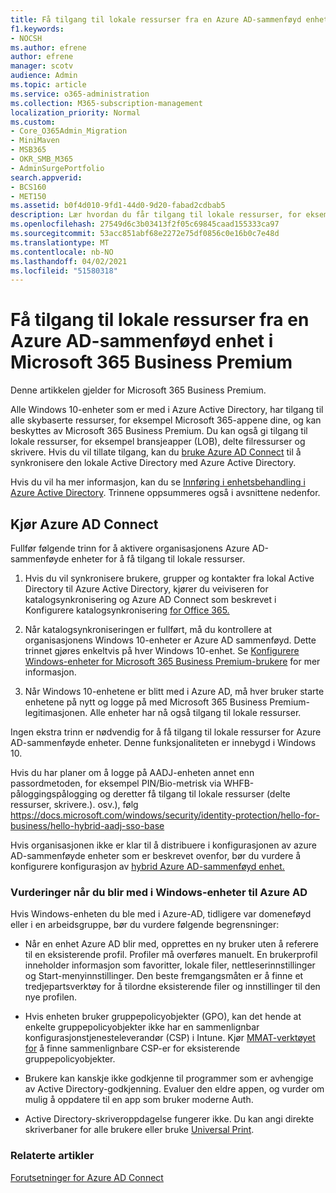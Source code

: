 ```yaml
---
title: Få tilgang til lokale ressurser fra en Azure AD-sammenføyd enhet i Microsoft 365 Business
f1.keywords:
- NOCSH
ms.author: efrene
author: efrene
manager: scotv
audience: Admin
ms.topic: article
ms.service: o365-administration
ms.collection: M365-subscription-management
localization_priority: Normal
ms.custom:
- Core_O365Admin_Migration
- MiniMaven
- MSB365
- OKR_SMB_M365
- AdminSurgePortfolio
search.appverid:
- BCS160
- MET150
ms.assetid: b0f4d010-9fd1-44d0-9d20-fabad2cdbab5
description: Lær hvordan du får tilgang til lokale ressurser, for eksempel bransjeapper, delte filer og skrivere fra en Azure Active Directory-enhet som er med i Windows 10.
ms.openlocfilehash: 27549d6c3b03413f2f05c69845caad155333ca97
ms.sourcegitcommit: 53acc851abf68e2272e75df0856c0e16b0c7e48d
ms.translationtype: MT
ms.contentlocale: nb-NO
ms.lasthandoff: 04/02/2021
ms.locfileid: "51580318"
---
```

# <a name="access-on-premises-resources-from-an-azure-ad-joined-device-in-microsoft-365-business-premium"></a>Få tilgang til lokale ressurser fra en Azure AD-sammenføyd enhet i Microsoft 365 Business Premium

Denne artikkelen gjelder for Microsoft 365 Business Premium.

Alle Windows 10-enheter som er med i Azure Active Directory, har tilgang til alle skybaserte ressurser, for eksempel Microsoft 365-appene dine, og kan beskyttes av Microsoft 365 Business Premium. Du kan også gi tilgang til lokale ressurser, for eksempel bransjeapper (LOB), delte filressurser og skrivere. Hvis du vil tillate tilgang, kan du [bruke Azure AD Connect](/azure/active-directory/connect/active-directory-aadconnect) til å synkronisere den lokale Active Directory med Azure Active Directory. 

Hvis du vil ha mer informasjon, kan du se [Innføring i enhetsbehandling i Azure Active Directory](/azure/active-directory/device-management-introduction).
Trinnene oppsummeres også i avsnittene nedenfor.
 
## <a name="run-azure-ad-connect"></a>Kjør Azure AD Connect

Fullfør følgende trinn for å aktivere organisasjonens Azure AD-sammenføyde enheter for å få tilgang til lokale ressurser.
  
1. Hvis du vil synkronisere brukere, grupper og kontakter fra lokal Active Directory til Azure Active Directory, kjører du veiviseren for katalogsynkronisering og Azure AD Connect som beskrevet i Konfigurere katalogsynkronisering [for Office 365.](../enterprise/set-up-directory-synchronization.md)
    
2. Når katalogsynkroniseringen er fullført, må du kontrollere at organisasjonens Windows 10-enheter er Azure AD sammenføyd. Dette trinnet gjøres enkeltvis på hver Windows 10-enhet. Se [Konfigurere Windows-enheter for Microsoft 365 Business Premium-brukere](set-up-windows-devices.md) for mer informasjon. 
    
3. Når Windows 10-enhetene er blitt med i Azure AD, må hver bruker starte enhetene på nytt og logge på med Microsoft 365 Business Premium-legitimasjonen. Alle enheter har nå også tilgang til lokale ressurser.
    
Ingen ekstra trinn er nødvendig for å få tilgang til lokale ressurser for Azure AD-sammenføyde enheter. Denne funksjonaliteten er innebygd i Windows 10. 

Hvis du har planer om å logge på AADJ-enheten annet enn passordmetoden, for eksempel PIN/Bio-metrisk via WHFB-påloggingspålogging og deretter få tilgang til lokale ressurser (delte ressurser, skrivere.). osv.), følg https://docs.microsoft.com/windows/security/identity-protection/hello-for-business/hello-hybrid-aadj-sso-base
  
Hvis organisasjonen ikke er klar til å distribuere i konfigurasjonen av azure AD-sammenføyde enheter som er beskrevet ovenfor, bør du vurdere å konfigurere konfigurasjon av [hybrid Azure AD-sammenføyd enhet.](manage-windows-devices.md)
  
### <a name="considerations-when-you-join-windows-devices-to-azure-ad"></a>Vurderinger når du blir med i Windows-enheter til Azure AD

Hvis Windows-enheten du ble med i Azure-AD, tidligere var domeneføyd eller i en arbeidsgruppe, bør du vurdere følgende begrensninger:
  
- Når en enhet Azure AD blir med, opprettes en ny bruker uten å referere til en eksisterende profil. Profiler må overføres manuelt. En brukerprofil inneholder informasjon som favoritter, lokale filer, nettleserinnstillinger og Start-menyinnstillinger. Den beste fremgangsmåten er å finne et tredjepartsverktøy for å tilordne eksisterende filer og innstillinger til den nye profilen.

- Hvis enheten bruker gruppepolicyobjekter (GPO), kan det hende [](/windows/configuration/provisioning-packages/how-it-pros-can-use-configuration-service-providers) at enkelte gruppepolicyobjekter ikke har en sammenlignbar konfigurasjonstjenesteleverandør (CSP) i Intune. Kjør [MMAT-verktøyet for](https://www.microsoft.com/download/details.aspx?id=45520) å finne sammenlignbare CSP-er for eksisterende gruppepolicyobjekter.

- Brukere kan kanskje ikke godkjenne til programmer som er avhengige av Active Directory-godkjenning. Evaluer den eldre appen, og vurder om mulig å oppdatere til en app som bruker moderne Auth.

- Active Directory-skriveroppdagelse fungerer ikke. Du kan angi direkte skriverbaner for alle brukere eller bruke [Universal Print](/universal-print/).

### <a name="related-articles"></a>Relaterte artikler

[Forutsetninger for Azure AD Connect](https://docs.microsoft.com/azure/active-directory/hybrid/how-to-connect-install-prerequisites)
